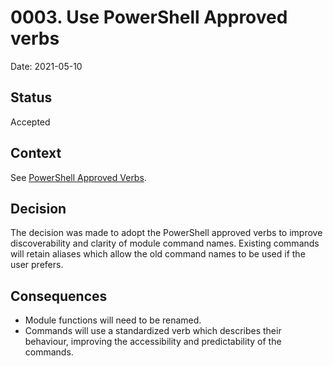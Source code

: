# 0003. Use PowerShell Approved verbs

Date: 2021-05-10

## Status

Accepted

## Context

See [PowerShell Approved Verbs][approved-verbs].

[approved-verbs]: https://docs.microsoft.com/en-us/powershell/scripting/developer/cmdlet/approved-verbs-for-windows-powershell-commands?view=powershell-7.1

## Decision

The decision was made to adopt the PowerShell approved verbs to improve discoverability and clarity of module command names.
Existing commands will retain aliases which allow the old command names to be used if the user prefers.

## Consequences

- Module functions will need to be renamed.
- Commands will use a standardized verb which describes their behaviour, improving the accessibility and predictability of the commands.
